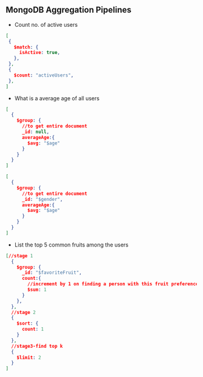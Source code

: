 ## MongoDB Aggregation Pipelines

- Count no. of active users
 ```json
[
  {
    $match: {
      isActive: true,
    },
  },
  {
    $count: "activeUsers",
  },
]
```
- What is a average age of all users
```json
[
  {
    $group: {
      //to get entire document
      _id: null,
      averageAge:{
        $avg: "$age"
      }
    }
  }
]
```
```json
[
  {
    $group: {
      //to get entire document
      _id: "$gender",
      averageAge:{
        $avg: "$age"
      }
    }
  }
]
```
- List the top 5 common fruits among the users
```json
[//stage 1
  {
    $group: {
      _id: "$favoriteFruit",
      count:{
        //increment by 1 on finding a person with this fruit preference
        $sum: 1
      }
    },
  },
  //stage 2
  {
    $sort: {
      count: 1
    }
  },
  //stage3-find top k
  {
    $limit: 2
  }
]
```